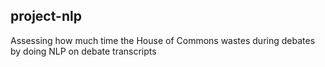 ## project-nlp

Assessing how much time the House of Commons wastes during debates by doing NLP on debate transcripts
